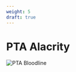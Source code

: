```yaml
---
weight: 5
draft: true
---
```

# PTA Alacrity

![PTA Bloodline](/mf/builds/mfbloodline130701.drawio.svg)
